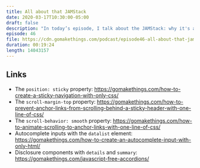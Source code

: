 ```yaml
---
title: All about that JAMStack
date: 2020-03-17T10:30:00-05:00
draft: false
description: "In today’s episode, I talk about the JAMStack: why it's awesome, why it's not, and some resources to get started."
episode: 46
file: https://cdn.gomakethings.com/podcast/episode46-all-about-that-jamstack.mp3
duration: 00:19:24
length: 14043157
---
```


## Links

- The `position: sticky` property: https://gomakethings.com/how-to-create-a-sticky-navigation-with-only-css/
- The `scroll-margin-top` property: https://gomakethings.com/how-to-prevent-anchor-links-from-scrolling-behind-a-sticky-header-with-one-line-of-css/
- The `scroll-behavior: smooth` property: https://gomakethings.com/how-to-animate-scrolling-to-anchor-links-with-one-line-of-css/
- Autocomplete inputs with the `datalist` element: https://gomakethings.com/how-to-create-an-autocomplete-input-with-only-html/
- Disclosure components with `details` and `summary`: https://gomakethings.com/javascript-free-accordions/